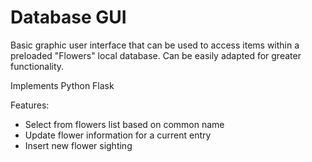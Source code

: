 # Database GUI

Basic graphic user interface that can be used to access items within a preloaded "Flowers" local database. Can be easily adapted for greater functionality.

Implements Python Flask

Features:
- Select from flowers list based on common name
- Update flower information for a current entry
- Insert new flower sighting

